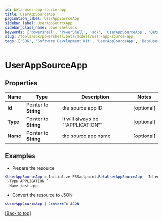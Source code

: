 ```yaml
---
id: beta-user-app-source-app
title: UserAppSourceApp
pagination_label: UserAppSourceApp
sidebar_label: UserAppSourceApp
sidebar_class_name: powershellsdk
keywords: ['powershell', 'PowerShell', 'sdk', 'UserAppSourceApp', 'BetaUserAppSourceApp'] 
slug: /tools/sdk/powershell/beta/models/user-app-source-app
tags: ['SDK', 'Software Development Kit', 'UserAppSourceApp', 'BetaUserAppSourceApp']
---
```



# UserAppSourceApp

## Properties

Name | Type | Description | Notes
------------ | ------------- | ------------- | -------------
**Id** |  Pointer to **String** | the source app ID | [optional] 
**Type** |  Pointer to **String** | It will always be ""APPLICATION"" | [optional] 
**Name** |  Pointer to **String** | the source app name | [optional] 

## Examples

- Prepare the resource
```powershell
$UserAppSourceApp = Initialize-PSSailpoint.BetaUserAppSourceApp  -Id edcb0951812949d085b60cd8bf35bc78 `
 -Type APPLICATION `
 -Name test-app
```

- Convert the resource to JSON
```powershell
$UserAppSourceApp | ConvertTo-JSON
```


[[Back to top]](#) 

